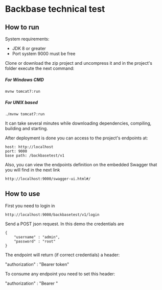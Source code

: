 # Backbase technical test

## How to run

System requirements:

- JDK 8 or greater
- Port system 9000 must be free

Clone or download the zip project and uncompress it and in the project's folder execute the next command:

##### For Windows CMD
```
mvnw tomcat7:run
```
##### For UNIX based
```
./mvnw tomcat7:run
```

It can take several minutes while downloading dependencies, compiling, building and starting.

After deployment is done you can access to the project's endpoints at:

```
host: http://localhost
port: 9000
base path: /backbasetest/v1
```

Also, you can view the endpoints definition on the embedded Swagger that you will find in the next link

```
http://localhost:9000/swagger-ui.html#/
```

## How to use 

First you need to login in

```
http://localhost:9000/backbasetest/v1/login
```

Send a POST json request. 
In this demo the credentials are
```
{
    "username" : "admin",
    "password" : "root"
}
```

The endpoint will return (if correct credentials) a header: 

"authorization" : "Bearer token"

To consume any endpoint you need to set this header:

"authorization" : "Bearer <token got in login endpoint>"